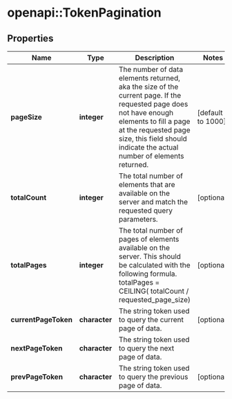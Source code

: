 # openapi::TokenPagination

## Properties
Name | Type | Description | Notes
------------ | ------------- | ------------- | -------------
**pageSize** | **integer** | The number of data elements returned, aka the size of the current page. If the requested page does not have enough elements to fill a page at the requested page size, this field should indicate the actual number of elements returned. | [default to 1000]
**totalCount** | **integer** | The total number of elements that are available on the server and match the requested query parameters. | [optional] 
**totalPages** | **integer** | The total number of pages of elements available on the server. This should be calculated with the following formula.   totalPages &#x3D; CEILING( totalCount / requested_page_size) | [optional] 
**currentPageToken** | **character** | The string token used to query the current page of data. | [optional] 
**nextPageToken** | **character** | The string token used to query the next page of data. | 
**prevPageToken** | **character** | The string token used to query the previous page of data. | [optional] 



